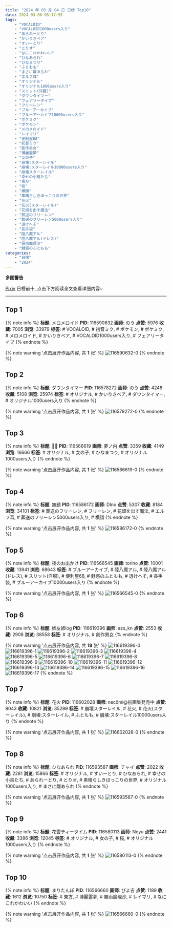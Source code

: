 ```yaml
---
title: "2024 年 03 月 04 日 日榜 Top10"
date: 2024-03-06 05:17:55
tags:
    - "VOCALOID"
    - "VOCALOID1000users入り"
    - "あられーとり"
    - "かいりきベア"
    - "すいーとり"
    - "とりオ"
    - "なにこれかわいい"
    - "ひなあられ"
    - "ひなまつり"
    - "ふともも"
    - "まさに雛あられ"
    - "エルフ耳"
    - "オリジナル"
    - "オリジナル1000users入り"
    - "スリット(洋服)"
    - "ダウンタイマー"
    - "フェアリータイプ"
    - "フリーレン"
    - "ブルーアーカイブ"
    - "ブルーアーカイブ10000users入り"
    - "ポケミク"
    - "ポケモン"
    - "メロメロイド"
    - "レイマリ"
    - "便利屋68"
    - "初音ミク"
    - "創作男女"
    - "博麗霊夢"
    - "女の子"
    - "崩壊:スターレイル"
    - "崩壊:スターレイル10000users入り"
    - "崩壊スターレイル"
    - "幸せの小鳥たち"
    - "東方"
    - "桜"
    - "横顔"
    - "素晴らしきほっこりの世界"
    - "花火"
    - "花火(スターレイル)"
    - "花畑を出す魔法"
    - "葬送のフリーレン"
    - "葬送のフリーレン5000users入り"
    - "透けへそ"
    - "長手袋"
    - "陸八魔アル"
    - "陸八魔アル(ドレス)"
    - "霧雨魔理沙"
    - "魅惑のふともも"
categories:
    - "日榜"
    - "2024"
---
```


<i class="fa fa-triangle-exclamation"></i>**多图警告**<i class="fa fa-triangle-exclamation"></i>

[Pixiv](https://www.pixiv.net/) 日榜前十, 点击下方阅读全文查看详细内容~

<!-- more -->

---

## Top 1

{% note info %}
**标题**: メロメロイド
**PID**: 116590632 **画师**: のう
**点赞**: 5976 **收藏**: 7005 **浏览**: 33979
**标签**: # VOCALOID, # 初音ミク, # ポケモン, # ポケミク, # メロメロイド, # かいりきベア, # VOCALOID1000users入り, # フェアリータイプ
{% endnote %}

{% note warning '点击展开作品内容, 共 **1** 张' %}
![116590632-0](https://i.pixiv.re/img-original/img/2024/03/03/19/03/20/116590632_p0.png)
{% endnote %}

## Top 2

{% note info %}
**标题**: ダウンタイマー
**PID**: 116578272 **画师**: のう
**点赞**: 4248 **收藏**: 5108 **浏览**: 25974
**标签**: # オリジナル, # かいりきベア, # ダウンタイマー, # オリジナル1000users入り
{% endnote %}

{% note warning '点击展开作品内容, 共 **1** 张' %}
![116578272-0](https://i.pixiv.re/img-original/img/2024/03/03/11/05/57/116578272_p0.png)
{% endnote %}

## Top 3

{% note info %}
**标题**: 🌸🐰
**PID**: 116566619 **画师**: 夢ノ内
**点赞**: 3359 **收藏**: 4149 **浏览**: 16666
**标签**: # オリジナル, # 女の子, # ひなまつり, # オリジナル1000users入り
{% endnote %}

{% note warning '点击展开作品内容, 共 **1** 张' %}
![116566619-0](https://i.pixiv.re/img-original/img/2024/03/03/00/00/31/116566619_p0.jpg)
{% endnote %}

## Top 4

{% note info %}
**标题**: 無題
**PID**: 116586172 **画师**: DIno
**点赞**: 5307 **收藏**: 8184 **浏览**: 34101
**标签**: # 葬送のフリーレン, # フリーレン, # 花畑を出す魔法, # エルフ耳, # 葬送のフリーレン5000users入り, # 横顔
{% endnote %}

{% note warning '点击展开作品内容, 共 **1** 张' %}
![116586172-0](https://i.pixiv.re/img-original/img/2024/03/03/16/33/06/116586172_p0.jpg)
{% endnote %}

## Top 5

{% note info %}
**标题**: 夜のお出かけ
**PID**: 116566545 **画师**: torino
**点赞**: 10001 **收藏**: 13941 **浏览**: 68643
**标签**: # ブルーアーカイブ, # 陸八魔アル, # 陸八魔アル(ドレス), # スリット(洋服), # 便利屋68, # 魅惑のふともも, # 透けへそ, # 長手袋, # ブルーアーカイブ10000users入り
{% endnote %}

{% note warning '点击展开作品内容, 共 **1** 张' %}
![116566545-0](https://i.pixiv.re/img-original/img/2024/03/03/00/00/17/116566545_p0.jpg)
{% endnote %}

## Top 6

{% note info %}
**标题**: 姉友姉log
**PID**: 116619396 **画师**: azs_kn
**点赞**: 2553 **收藏**: 2908 **浏览**: 38558
**标签**: # オリジナル, # 創作男女
{% endnote %}

{% note warning '点击展开作品内容, 共 **18** 张' %}
![116619396-0](https://i.pixiv.re/img-original/img/2024/03/04/18/14/51/116619396_p0.jpg)
![116619396-1](https://i.pixiv.re/img-original/img/2024/03/04/18/14/51/116619396_p1.jpg)
![116619396-2](https://i.pixiv.re/img-original/img/2024/03/04/18/14/51/116619396_p2.jpg)
![116619396-3](https://i.pixiv.re/img-original/img/2024/03/04/18/14/51/116619396_p3.jpg)
![116619396-4](https://i.pixiv.re/img-original/img/2024/03/04/18/14/51/116619396_p4.jpg)
![116619396-5](https://i.pixiv.re/img-original/img/2024/03/04/18/14/51/116619396_p5.jpg)
![116619396-6](https://i.pixiv.re/img-original/img/2024/03/04/18/14/51/116619396_p6.jpg)
![116619396-7](https://i.pixiv.re/img-original/img/2024/03/04/18/14/51/116619396_p7.jpg)
![116619396-8](https://i.pixiv.re/img-original/img/2024/03/04/18/14/51/116619396_p8.jpg)
![116619396-9](https://i.pixiv.re/img-original/img/2024/03/04/18/14/51/116619396_p9.jpg)
![116619396-10](https://i.pixiv.re/img-original/img/2024/03/04/18/14/51/116619396_p10.jpg)
![116619396-11](https://i.pixiv.re/img-original/img/2024/03/04/18/14/51/116619396_p11.jpg)
![116619396-12](https://i.pixiv.re/img-original/img/2024/03/04/18/14/51/116619396_p12.jpg)
![116619396-13](https://i.pixiv.re/img-original/img/2024/03/04/18/14/51/116619396_p13.jpg)
![116619396-14](https://i.pixiv.re/img-original/img/2024/03/04/18/14/51/116619396_p14.jpg)
![116619396-15](https://i.pixiv.re/img-original/img/2024/03/04/18/14/51/116619396_p15.jpg)
![116619396-16](https://i.pixiv.re/img-original/img/2024/03/04/18/14/51/116619396_p16.jpg)
![116619396-17](https://i.pixiv.re/img-original/img/2024/03/04/18/14/51/116619396_p17.jpg)
{% endnote %}

## Top 7

{% note info %}
**标题**: 花火
**PID**: 116602028 **画师**: necömi@初画集発売中
**点赞**: 8043 **收藏**: 10821 **浏览**: 35299
**标签**: # 崩壊スターレイル, # 花火, # 花火(スターレイル), # 崩壊:スターレイル, # ふともも, # 崩壊:スターレイル10000users入り
{% endnote %}

{% note warning '点击展开作品内容, 共 **1** 张' %}
![116602028-0](https://i.pixiv.re/img-original/img/2024/03/04/00/00/14/116602028_p0.png)
{% endnote %}

## Top 8

{% note info %}
**标题**: ひなあられ
**PID**: 116593587 **画师**: チャイ
**点赞**: 2022 **收藏**: 2281 **浏览**: 15866
**标签**: # オリジナル, # すいーとり, # ひなあられ, # 幸せの小鳥たち, # あられーとり, # とりオ, # 素晴らしきほっこりの世界, # オリジナル1000users入り, # まさに雛あられ
{% endnote %}

{% note warning '点击展开作品内容, 共 **1** 张' %}
![116593587-0](https://i.pixiv.re/img-original/img/2024/03/03/20/30/02/116593587_p0.png)
{% endnote %}

## Top 9

{% note info %}
**标题**: 花雲ティータイム
**PID**: 116580113 **画师**: Noyu
**点赞**: 2441 **收藏**: 3386 **浏览**: 12045
**标签**: # オリジナル, # 女の子, # 桜, # オリジナル1000users入り
{% endnote %}

{% note warning '点击展开作品内容, 共 **1** 张' %}
![116580113-0](https://i.pixiv.re/img-original/img/2024/03/03/12/31/41/116580113_p0.jpg)
{% endnote %}

## Top 10

{% note info %}
**标题**: まりたんぽ
**PID**: 116566660 **画师**: ぴよ吉
**点赞**: 1189 **收藏**: 1612 **浏览**: 10750
**标签**: # 東方, # 博麗霊夢, # 霧雨魔理沙, # レイマリ, # なにこれかわいい
{% endnote %}

{% note warning '点击展开作品内容, 共 **1** 张' %}
![116566660-0](https://i.pixiv.re/img-original/img/2024/03/03/00/00/40/116566660_p0.jpg)
{% endnote %}
